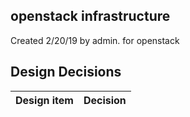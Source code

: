 ## openstack infrastructure

Created 2/20/19 by admin. for openstack


## Design Decisions
| Design item                | Decision|
| :----------------------------------- | :--------------------------------------------------------------------------------|
